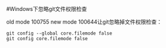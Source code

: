 ﻿#Windows下忽略git文件权限检查

old mode 100755 new mode 100644让git忽略掉文件权限检查：

    git config --global core.filemode false
    git config core.filemode false







